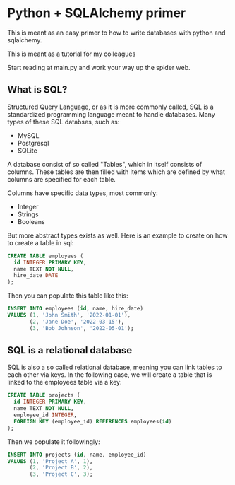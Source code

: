 # Python + SQLAlchemy primer
This is meant as an easy primer to how to write databases with python and sqlalchemy.

This is meant as a tutorial for my colleagues

Start reading at main.py and work your way up the spider web.

## What is SQL? 
Structured Query Language, or as it is more commonly called, SQL is a standardized programming language meant to handle databases. Many types of these SQL databses, such as:
* MySQL
* Postgresql
* SQLite

A database consist of so called "Tables", which in itself consists of columns. These tables are then filled with items which are defined by what columns are specified for each table.

Columns have specific data types, most commonly:
* Integer
* Strings
* Booleans

But more abstract types exists as well. Here is an example to create on how to create a table in sql:
```sql
CREATE TABLE employees (
  id INTEGER PRIMARY KEY,
  name TEXT NOT NULL,
  hire_date DATE
);
``` 
Then you can populate this table like this:

```sql
INSERT INTO employees (id, name, hire_date)
VALUES (1, 'John Smith', '2022-01-01'),
       (2, 'Jane Doe', '2022-03-15'),
       (3, 'Bob Johnson', '2022-05-01');
```
## SQL is a relational database
SQL is also a so called relational database, meaning you can link tables to each other via keys. In the following case, we will create a table that is linked to the employees table via a key:

```sql
CREATE TABLE projects (
  id INTEGER PRIMARY KEY,
  name TEXT NOT NULL,
  employee_id INTEGER,
  FOREIGN KEY (employee_id) REFERENCES employees(id)
);
``` 
Then we populate it followingly:
```sql
INSERT INTO projects (id, name, employee_id)
VALUES (1, 'Project A', 1),
       (2, 'Project B', 2),
       (3, 'Project C', 3);
```
